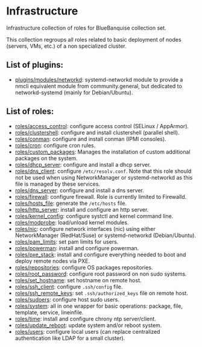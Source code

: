 # Infrastructure

Infrastructure collection of roles for BlueBanquise collection set.

This collection regroups all roles related to basic deployment of nodes (servers, VMs, etc.) of a non specialized cluster.

## List of plugins:

* [plugins/modules/networkd](plugins/modules/networkd): systemd-networkd module to provide a nmcli equivalent module from community.general, but dedicated to networkd-systemd (mainly for Debian/Ubuntu).

## List of roles:

* [roles/access_control](roles/access_control): configure access control (SELinux / AppArmor).
* [roles/clustershell](roles/clustershell): configure and install clustershell (parallel shell).
* [roles/conman](roles/conman): configure and install conman (IPMI consoles).
* [roles/cron](roles/cron): configure cron rules.
* [roles/custom_packages](roles/custom_packages): Manages the installation of custom additional packages on the system.
* [roles/dhcp_server](roles/dhcp_server): configure and install a dhcp server.
* [roles/dns_client](roles/dns_client): configure `/etc/resolv.conf`. Note that this role should not be used when using NetworkManager or systemd-networkd as this file is managed by these services.
* [roles/dns_server](roles/dns_server): configure and install a dns server.
* [roles/firewall](roles/firewall): configure firewall. Role is currently limited to Firewalld.
* [roles/hosts_file](roles/hosts_file): generate the `/etc/hosts` file.
* [roles/http_server](roles/http_server): install and configure an http server.
* [roles/kernel_config](roles/kernel_config): configure systctl and kernel command line.
* [roles/modprobe](roles/modprobe): load/unload kernel modules.
* [roles/nic](roles/nic): configure network interfaces (nic) using either NetworkManager (RedHat/Suse) or systemd-networkd (Debian/Ubuntu).
* [roles/pam_limits](roles/pam_limits): set pam limits for users.
* [roles/powerman](roles/powerman): install and configure powerman.
* [roles/pxe_stack](roles/pxe_stack): install and configure everything needed to boot and deploy remote nodes via PXE.
* [roles/repositories](roles/repositories): configure OS packages repositories.
* [roles/root_password](roles/root_password): configure root password on non sudo systems.
* [roles/set_hostname](roles/set_hostname): set hostname on remote host.
* [roles/ssh_client](roles/ssh_client): configure `.ssh/config` file.
* [roles/ssh_remote_keys](roles/ssh_remote_keys): set `.ssh/authorized_keys` file on remote host.
* [roles/sudoers](roles/sudoers): configure host sudo users.
* [roles/system](roles/system): all in one wrapper for basic operations: package, file, template, service, lineinfile.
* [roles/time](roles/time): install and configure chrony ntp server/client.
* [roles/update_reboot](roles/update_reboot): update system and/or reboot system.
* [roles/users](roles/users): configure local users (can replace centralized authentication like LDAP for a small cluster).
